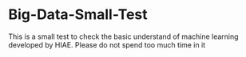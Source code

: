 # Big-Data-Small-Test
This is a small test to check the basic understand of machine learning developed by HIAE. Please do not spend too much time in it
